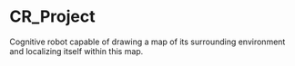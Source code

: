 # CR_Project
Cognitive robot capable of drawing a map of its surrounding environment and localizing itself within this map.
